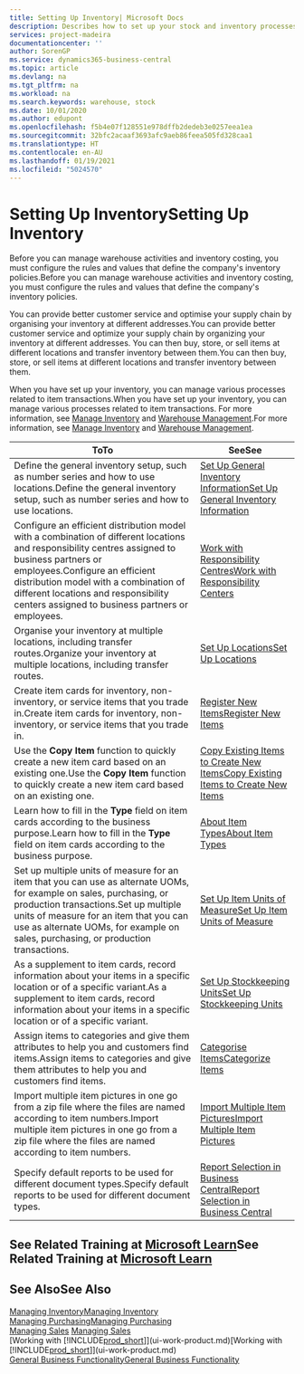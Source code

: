 ```yaml
---
title: Setting Up Inventory| Microsoft Docs
description: Describes how to set up your stock and inventory processes, including transfer routes and locations, such as warehouses.
services: project-madeira
documentationcenter: ''
author: SorenGP
ms.service: dynamics365-business-central
ms.topic: article
ms.devlang: na
ms.tgt_pltfrm: na
ms.workload: na
ms.search.keywords: warehouse, stock
ms.date: 10/01/2020
ms.author: edupont
ms.openlocfilehash: f5b4e07f128551e978dffb2dedeb3e0257eea1ea
ms.sourcegitcommit: 32bfc2acaaf3693afc9aeb86feea505fd328caa1
ms.translationtype: HT
ms.contentlocale: en-AU
ms.lasthandoff: 01/19/2021
ms.locfileid: "5024570"
---
```

# <a name="setting-up-inventory"></a><span data-ttu-id="bb323-103">Setting Up Inventory</span><span class="sxs-lookup"><span data-stu-id="bb323-103">Setting Up Inventory</span></span>
<span data-ttu-id="bb323-104">Before you can manage warehouse activities and inventory costing, you must configure the rules and values that define the company's inventory policies.</span><span class="sxs-lookup"><span data-stu-id="bb323-104">Before you can manage warehouse activities and inventory costing, you must configure the rules and values that define the company's inventory policies.</span></span>

<span data-ttu-id="bb323-105">You can provide better customer service and optimise your supply chain by organising your inventory at different addresses.</span><span class="sxs-lookup"><span data-stu-id="bb323-105">You can provide better customer service and optimize your supply chain by organizing your inventory at different addresses.</span></span> <span data-ttu-id="bb323-106">You can then buy, store, or sell items at different locations and transfer inventory between them.</span><span class="sxs-lookup"><span data-stu-id="bb323-106">You can then buy, store, or sell items at different locations and transfer inventory between them.</span></span>

<span data-ttu-id="bb323-107">When you have set up your inventory, you can manage various processes related to item transactions.</span><span class="sxs-lookup"><span data-stu-id="bb323-107">When you have set up your inventory, you can manage various processes related to item transactions.</span></span> <span data-ttu-id="bb323-108">For more information, see [Manage Inventory](inventory-manage-inventory.md) and [Warehouse Management](warehouse-manage-warehouse.md).</span><span class="sxs-lookup"><span data-stu-id="bb323-108">For more information, see [Manage Inventory](inventory-manage-inventory.md) and [Warehouse Management](warehouse-manage-warehouse.md).</span></span>

| <span data-ttu-id="bb323-109">To</span><span class="sxs-lookup"><span data-stu-id="bb323-109">To</span></span> | <span data-ttu-id="bb323-110">See</span><span class="sxs-lookup"><span data-stu-id="bb323-110">See</span></span> |
| --- | --- |
| <span data-ttu-id="bb323-111">Define the general inventory setup, such as number series and how to use locations.</span><span class="sxs-lookup"><span data-stu-id="bb323-111">Define the general inventory setup, such as number series and how to use locations.</span></span> |[<span data-ttu-id="bb323-112">Set Up General Inventory Information</span><span class="sxs-lookup"><span data-stu-id="bb323-112">Set Up General Inventory Information</span></span>](inventory-how-setup-general.md) |
|<span data-ttu-id="bb323-113">Configure an efficient distribution model with a combination of different locations and responsibility centres assigned to business partners or employees.</span><span class="sxs-lookup"><span data-stu-id="bb323-113">Configure an efficient distribution model with a combination of different locations and responsibility centers assigned to business partners or employees.</span></span>|[<span data-ttu-id="bb323-114">Work with Responsibility Centres</span><span class="sxs-lookup"><span data-stu-id="bb323-114">Work with Responsibility Centers</span></span>](inventory-responsibility-centers.md)|
| <span data-ttu-id="bb323-115">Organise your inventory at multiple locations, including transfer routes.</span><span class="sxs-lookup"><span data-stu-id="bb323-115">Organize your inventory at multiple locations, including transfer routes.</span></span> |[<span data-ttu-id="bb323-116">Set Up Locations</span><span class="sxs-lookup"><span data-stu-id="bb323-116">Set Up Locations</span></span>](inventory-how-register-new-items.md) |
| <span data-ttu-id="bb323-117">Create item cards for inventory, non-inventory, or service items that you trade in.</span><span class="sxs-lookup"><span data-stu-id="bb323-117">Create item cards for inventory, non-inventory, or service items that you trade in.</span></span> |[<span data-ttu-id="bb323-118">Register New Items</span><span class="sxs-lookup"><span data-stu-id="bb323-118">Register New Items</span></span>](inventory-how-register-new-items.md) |
|<span data-ttu-id="bb323-119">Use the **Copy Item** function to quickly create a new item card based on an existing one.</span><span class="sxs-lookup"><span data-stu-id="bb323-119">Use the **Copy Item** function to quickly create a new item card based on an existing one.</span></span>|[<span data-ttu-id="bb323-120">Copy Existing Items to Create New Items</span><span class="sxs-lookup"><span data-stu-id="bb323-120">Copy Existing Items to Create New Items</span></span>](inventory-how-copy-items.md)|
|<span data-ttu-id="bb323-121">Learn how to fill in the **Type** field on item cards according to the business purpose.</span><span class="sxs-lookup"><span data-stu-id="bb323-121">Learn how to fill in the **Type** field on item cards according to the business purpose.</span></span>|[<span data-ttu-id="bb323-122">About Item Types</span><span class="sxs-lookup"><span data-stu-id="bb323-122">About Item Types</span></span>](inventory-about-item-types.md)|
|<span data-ttu-id="bb323-123">Set up multiple units of measure for an item that you can use as alternate UOMs, for example on sales, purchasing, or production transactions.</span><span class="sxs-lookup"><span data-stu-id="bb323-123">Set up multiple units of measure for an item that you can use as alternate UOMs, for example on sales, purchasing, or production transactions.</span></span>|[<span data-ttu-id="bb323-124">Set Up Item Units of Measure</span><span class="sxs-lookup"><span data-stu-id="bb323-124">Set Up Item Units of Measure</span></span>](inventory-how-setup-units-of-measure.md)|
|<span data-ttu-id="bb323-125">As a supplement to item cards, record information about your items in a specific location or of a specific variant.</span><span class="sxs-lookup"><span data-stu-id="bb323-125">As a supplement to item cards, record information about your items in a specific location or of a specific variant.</span></span>|[<span data-ttu-id="bb323-126">Set Up Stockkeeping Units</span><span class="sxs-lookup"><span data-stu-id="bb323-126">Set Up Stockkeeping Units</span></span>](inventory-how-to-set-up-stockkeeping-units.md)|
| <span data-ttu-id="bb323-127">Assign items to categories and give them attributes to help you and customers find items.</span><span class="sxs-lookup"><span data-stu-id="bb323-127">Assign items to categories and give them attributes to help you and customers find items.</span></span> |[<span data-ttu-id="bb323-128">Categorise Items</span><span class="sxs-lookup"><span data-stu-id="bb323-128">Categorize Items</span></span>](inventory-how-categorize-items.md) |
|<span data-ttu-id="bb323-129">Import multiple item pictures in one go from a zip file where the files are named according to item numbers.</span><span class="sxs-lookup"><span data-stu-id="bb323-129">Import multiple item pictures in one go from a zip file where the files are named according to item numbers.</span></span>|[<span data-ttu-id="bb323-130">Import Multiple Item Pictures</span><span class="sxs-lookup"><span data-stu-id="bb323-130">Import Multiple Item Pictures</span></span>](inventory-how-import-item-pictures.md)|
|<span data-ttu-id="bb323-131">Specify default reports to be used for different document types.</span><span class="sxs-lookup"><span data-stu-id="bb323-131">Specify default reports to be used for different document types.</span></span>|[<span data-ttu-id="bb323-132">Report Selection in Business Central</span><span class="sxs-lookup"><span data-stu-id="bb323-132">Report Selection in Business Central</span></span>](across-report-selections.md)|

## <a name="see-related-training-at-microsoft-learn"></a><span data-ttu-id="bb323-133">See Related Training at [Microsoft Learn](/learn/paths/trade-get-started-dynamics-365-business-central/)</span><span class="sxs-lookup"><span data-stu-id="bb323-133">See Related Training at [Microsoft Learn](/learn/paths/trade-get-started-dynamics-365-business-central/)</span></span>

## <a name="see-also"></a><span data-ttu-id="bb323-134">See Also</span><span class="sxs-lookup"><span data-stu-id="bb323-134">See Also</span></span>

[<span data-ttu-id="bb323-135">Managing Inventory</span><span class="sxs-lookup"><span data-stu-id="bb323-135">Managing Inventory</span></span>](inventory-manage-inventory.md)  
[<span data-ttu-id="bb323-136">Managing Purchasing</span><span class="sxs-lookup"><span data-stu-id="bb323-136">Managing Purchasing</span></span>](purchasing-manage-purchasing.md)  
<span data-ttu-id="bb323-137">[Managing Sales](sales-manage-sales.md)  </span><span class="sxs-lookup"><span data-stu-id="bb323-137">[Managing Sales](sales-manage-sales.md)  </span></span>  
<span data-ttu-id="bb323-138">[Working with [!INCLUDE[prod_short](includes/prod_short.md)]](ui-work-product.md)</span><span class="sxs-lookup"><span data-stu-id="bb323-138">[Working with [!INCLUDE[prod_short](includes/prod_short.md)]](ui-work-product.md)</span></span>  
[<span data-ttu-id="bb323-139">General Business Functionality</span><span class="sxs-lookup"><span data-stu-id="bb323-139">General Business Functionality</span></span>](ui-across-business-areas.md)
